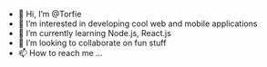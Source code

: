 - 👋 Hi, I’m @Torfie
- 👀 I’m interested in developing cool web and mobile applications
- 🌱 I’m currently learning Node.js, React.js
- 💞️ I’m looking to collaborate on fun stuff
- 📫 How to reach me ...

<!---
Torfie/Torfie is a ✨ special ✨ repository because its `README.md` (this file) appears on your GitHub profile.
You can click the Preview link to take a look at your changes.
--->
